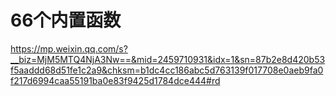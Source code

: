 # 66个内置函数

https://mp.weixin.qq.com/s?__biz=MjM5MTQ4NjA3Nw==&mid=2459710931&idx=1&sn=87b2e8d420b53f5aaddd68d51fe1c2a9&chksm=b1dc4cc186abc5d763139f017708e0aeb9fa0f217d6994caa55191ba0e83f9425d1784dce444#rd
